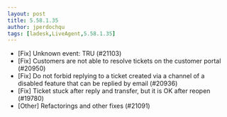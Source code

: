 ```yaml
---
layout: post
title: 5.58.1.35
author: jperdochqu
tags: [ladesk,LiveAgent,5.58.1.35]
---
```

- [Fix] Unknown event: TRU (#21103)
- [Fix] Customers are not able to resolve tickets on the customer portal (#20950)
- [Fix] Do not forbid replying to a ticket created via a channel of a disabled feature that can be replied by email (#20936)
- [Fix] Ticket stuck after reply and transfer, but it is OK after reopen (#19780)
- [Other] Refactorings and other fixes (#21091)